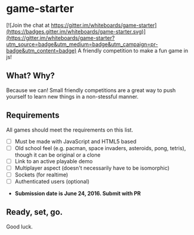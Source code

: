 # game-starter

[![Join the chat at https://gitter.im/whiteboards/game-starter](https://badges.gitter.im/whiteboards/game-starter.svg)](https://gitter.im/whiteboards/game-starter?utm_source=badge&utm_medium=badge&utm_campaign=pr-badge&utm_content=badge)
A friendly competition to make a fun game in js!

## What? Why?
Because we can! Small friendly competitions are a great way to push yourself to learn new things in a non-stessful manner.

## Requirements
All games should meet the requirements on this list.
- [ ] Must be made with JavaScript and HTML5 based
- [ ] Old school feel (e.g. pacman, space invaders, asteroids, pong, tetris), though it can be original or a clone
- [ ] Link to an active playable demo
- [ ] Multiplayer aspect (doesn't necessarily have to be isomorphic)
- [ ] Sockets (for realtime)
- [ ] Authenticated users (optional)
- **Submission date is June 24, 2016. Submit with PR**

## Ready, set, go.
Good luck.
